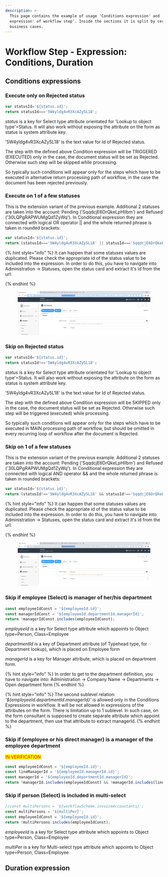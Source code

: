 ```yaml
---
description: >-
  This page contains the example of usage 'Conditions expression' and 'Duration
  expression' of workflow step'. Inside the sections it is split by certain
  business cases.
---
```


# Workflow Step - Expression: Conditions, Duration

## Conditions expressions

### Execute only on Rejected status

```javascript
var statusId='${status.id}';
return statusId==='5W4yldg4vR3XcAZy5L18';
```

_status_ is a key for Select type attribute orientated for 'Lookup to object type'=Status. It will also work without exposing the attribute on the form as status is system attribute key.

'5W4yldg4vR3XcAZy5L18' is the text value for Id of Rejected status.&#x20;

The step with the  defined above Condition expression will be TRIGGERED (EXECUTED) only in the case, the document status will be set as Rejected. Otherwise such step will be skipped while processing.&#x20;

So typically such conditions will appear only for the steps which have to be executed in alternative return processing path of workflow, in the case the document has been rejected previously.&#x20;

### Execute on 1 of a few statuses&#x20;

This is the extension variant of the previous example. Additional 2 statuses are taken into the account: Pending ('SqqdcjE6DrQkeLpHIIbm') and Refused ('30LQPgRAPWUMgQd1ZyWq'). In Conditional expression they are connected with logical OR operator || and the whole returned phrase is taken in rounded brackets:

```javascript
var statusId='${status.id}';
return (statusId==='5W4yldg4vR3XcAZy5L18' || statusId==='SqqdcjE6DrQkeLpHIIbm' || statusId==='30LQPgRAPWUMgQd1ZyWq');
```

{% hint style="info" %}
It can happen that some statuses values are duplicated. Please check the appropriate id of the status value to be included into the expression. In order to do this, you have to navigate into Administration -> Statuses, open the status card and extract it's id from the url:


{% endhint %}

<figure><img src="../../.gitbook/assets/image (327).png" alt=""><figcaption></figcaption></figure>

### Skip on Rejected status

```javascript
var statusId='${status.id}';
return statusId!=='5W4yldg4vR3XcAZy5L18';
```

_status_ is a key for Select type attribute orientated for 'Lookup to object type'=Status. It will also work without exposing the attribute on the form as status is system attribute key.

'5W4yldg4vR3XcAZy5L18' is the text value for Id of Rejected status.&#x20;

The step with the  defined above Condition expression will be SKIPPED only in the case, the document status will be set as Rejected. Otherwise such step will be triggered (executed) while processing.&#x20;

So typically such conditions will appear only for the steps which have to be executed in MAIN processing path of workflow, but should be omitted in every recurring loop of workflow after the document is Rejected.

### Skip on 1 of a few statuses&#x20;

This is the extension variant of the previous example. Additional 2 statuses are taken into the account: Pending ('SqqdcjE6DrQkeLpHIIbm') and Refused ('30LQPgRAPWUMgQd1ZyWq'). In Conditional expression they are connected with logical AND operator && and the whole returned phrase is taken in rounded brackets:

```javascript
var statusId='${status.id}';
return (statusId!=='5W4yldg4vR3XcAZy5L18' && statusId!=='SqqdcjE6DrQkeLpHIIbm' && statusId!=='30LQPgRAPWUMgQd1ZyWq');
```

{% hint style="info" %}
It can happen that some statuses values are duplicated. Please check the appropriate id of the status value to be included into the expression. In order to do this, you have to navigate into Administration -> Statuses, open the status card and extract it's id from the url:


{% endhint %}

<figure><img src="../../.gitbook/assets/image (81).png" alt=""><figcaption></figcaption></figure>

### Skip if employee (Select) is manager of her/his department

```javascript
const employeeIdConst = '${employeeId.id}';
const managerIdConst = '${employeeId.departmentId.managerId}';
return !managerIdConst.includes(employeeIdConst);
```

_employeeId_ is a key for Select type attribute which appoints to Object type=Person, Class=Employee

_departmentId_ is a key of Department attribute (of Typehead type, for Department lookup), which is placed on Employee form

_managerId_ is a key for Manager attribute, which is placed on department form.

{% hint style="info" %}
In order to get to the department definition, you have to navigate into: Administration -> Company Name -> Departments -> Open department form
{% endhint %}

{% hint style="info" %}
The second sublevel relation: _'${employeeId.departmentId.managerId}'_ is allowed only in the Conditions Expressions in workflow. It will be not allowed in expressions of the attributes on the form. There is limitation up to 1 sublevel. In such case, on the form consultant is supposed to create separate attribute which appoint to the department, then use that attribute to extract managerId.
{% endhint %}

### Skip if (employee or his direct manager) is a manager of the employee department

<mark style="color:red;">IN VERIFICATION</mark>

```javascript
const employeeIdConst = '${employeeId.id}';
const lineManagerId = '${employeeId.managerId.id}';
const managerId = '${employeeId.departmentId.managerId}';
return !managerId.includes(employeeIdConst) && !managerId.includes(lineManagerId);
```

### Skip if person (Select) is included in multi-select

```javascript
//const multiPersons = '${workflowScheme.invoiceAccountants}';
const multiPersons = '${multiPer}';
const employeeIdConst = '${employeeId.id}';
return !multiPersons.includes(employeeIdConst);
```

_employeeId_ is a key for Select type attribute which appoints to Object type=Person, Class=Employee

_multiPer_ is a key for Multi-select type attribute which appoints to Object type=Person, Class=Employee

## Duration expression
